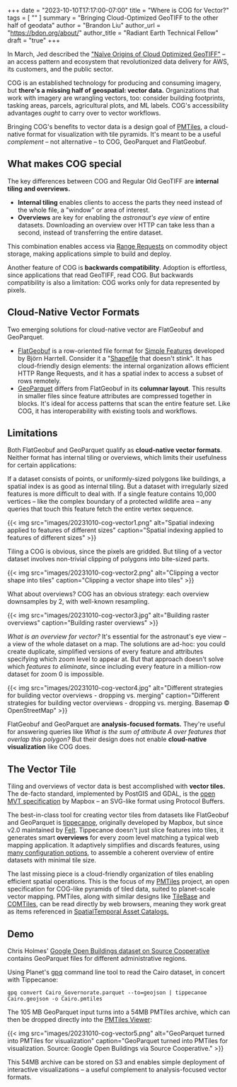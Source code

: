 +++
date = "2023-10-10T17:17:00-07:00"
title = "Where is COG for Vector?"
tags = [ ""
]
summary = "Bringing Cloud-Optimized GeoTIFF to the other half of geodata"
author = "Brandon Liu"
author_url = "https://bdon.org/about/"
author_title = "Radiant Earth Technical Fellow"
draft = "true"
+++

In March, Jed described the ["Na&iuml;ve Origins of Cloud Optimized GeoTIFF"](https://radiant.earth/blog/2023/03/the-naive-origins-of-the-cloud-optimized-geotiff/) &ndash; an access pattern and ecosystem that revolutionized data delivery for AWS, its customers, and the public sector.

COG is an established technology for producing and consuming imagery, but **there's a missing half of geospatial: vector data.** Organizations that work with imagery are wrangling vectors, too: consider building footprints, tasking areas, parcels, agricultural plots, and ML labels. COG's accessibility advantages *ought* to carry over to vector workflows.

 Bringing COG's benefits to vector data is a design goal of [PMTiles](https://docs.protomaps.com/pmtiles), a cloud-native format for visualization with tile pyramids. It's meant to be a useful *complement* &ndash; not alternative &ndash; to COG, GeoParquet and FlatGeobuf.

## What makes COG special

The key differences between COG and Regular Old GeoTIFF are **internal tiling and overviews.**

- **Internal tiling** enables clients to access the parts they need instead of the whole file, a "window" or area of interest.
- **Overviews** are key for enabling the *astronaut's eye view* of entire datasets. Downloading an overview over HTTP can take less than a second, instead of transferring the entire dataset.

This combination enables access via [Range Requests](https://developer.mozilla.org/en-US/docs/Web/HTTP/Range_requests) on commodity object storage, making applications simple to build and deploy.

Another feature of COG is **backwards compatibility**. Adoption is effortless, since applications that read GeoTIFF, read COG. But backwards compatibility is also a limitation: COG works only for data represented by pixels.

## Cloud-Native Vector Formats

Two emerging solutions for cloud-native vector are FlatGeobuf and GeoParquet.

- [FlatGeobuf](http://flatgeobuf.org) is a row-oriented file format for [Simple Features](https://en.wikipedia.org/wiki/Simple_Features) developed by Björn Harrtell. Consider it a "[Shapefile](http://switchfromshapefile.org) that doesn't stink". It has cloud-friendly design elements: the internal organization allows efficient HTTP Range Requests, and it has a spatial index to access a subset of rows remotely.
- [GeoParquet](https://cloudnativegeo.org/blog/2023/09/geoparquet-1.0.0-released/) differs from FlatGeobuf in its **columnar layout**. This results in smaller files since feature attributes are compressed together in blocks. It's ideal for access patterns that scan the entire feature set. Like COG, it has interoperability with existing tools and workflows.

## Limitations

Both FlatGeobuf and GeoParquet qualify as **cloud-native vector formats**. Neither format has internal tiling or overviews, which limits their usefulness for certain applications:

If a dataset consists of points, or uniformly-sized polygons like buildings, a spatial index is as good as internal tiling. But a dataset with irregularly sized features is more difficult to deal with. If a single feature contains 10,000 vertices &ndash; like the complex boundary of a protected wildlife area &ndash; any queries that touch this feature fetch the entire vertex sequence.

{{< img src="images/20231010-cog-vector1.png" alt="Spatial indexing applied to features of different sizes" caption="Spatial indexing applied to features of different sizes" >}}

Tiling a COG is obvious, since the pixels are gridded. But tiling of a vector dataset involves non-trivial clipping of polygons into bite-sized parts.

{{< img src="images/20231010-cog-vector2.png" alt="Clipping a vector shape into tiles" caption="Clipping a vector shape into tiles" >}}

What about overviews? COG has an obvious strategy: each overview downsamples by 2, with well-known resampling.

{{< img src="images/20231010-cog-vector3.jpg" alt="Building raster overviews" caption="Building raster overviews" >}}

*What is an overview for vector?* It's essential for the astronaut's eye view &ndash; a view of the whole dataset on a map. The solutions are ad-hoc: you could create duplicate, simplified versions of every feature and attributes specifying which zoom level to appear at. But that approach doesn't solve which *features to eliminate*, since including every feature in a million-row dataset for zoom 0 is impossible.

{{< img src="images/20231010-cog-vector4.jpg" alt="Different strategies for building vector overviews - dropping vs. merging" caption="Different strategies for building vector overviews - dropping vs. merging. Basemap © OpenStreetMap" >}}

FlatGeobuf and GeoParquet are **analysis-focused formats.** They're useful for answering queries like *What is the sum of attribute A over features that overlap this polygon?* But their design does not enable **cloud-native visualization** like COG does.

## The Vector Tile

Tiling and overviews of vector data is best accomplished with **vector tiles.** The de-facto standard, implemented by PostGIS and GDAL, is the [open MVT specification](https://github.com/mapbox/vector-tile-spec) by Mapbox &ndash; an SVG-like format using Protocol Buffers.

The best-in-class tool for creating vector tiles from datasets like FlatGeobuf and GeoParquet is [tippecanoe](https://github.com/felt/tippecanoe), originally developed by Mapbox, but since v2.0 maintained by [Felt](https://felt.com). Tippecanoe doesn't just slice features into tiles, it generates smart **overviews** for every zoom level matching a typical web mapping application. It adaptively simplifies and discards features, using [many configuration options](https://github.com/felt/tippecanoe#cookbook), to assemble a coherent overview of entire datasets with minimal tile size.

The last missing piece is a cloud-friendly organization of tiles enabling efficient spatial operations. This is the focus of my [PMTiles](https://github.com/protomaps/PMTiles) project, an open specification for COG-like pyramids of tiled data, suited to planet-scale vector mapping. PMTiles, along with similar designs like [TileBase](https://github.com/openaddresses/TileBase) and [COMTiles](https://github.com/mactrem/com-tiles), can be read directly by web browsers, meaning they work great as items referenced in [SpatialTemporal Asset Catalogs.](https://stacspec.org)

## Demo

Chris Holmes' [Google Open Buildings dataset on Source Cooperative](https://beta.source.coop/cholmes/google-open-buildings) contains GeoParquet files for different administrative regions.

Using Planet's [gpq](https://github.com/planetlabs/gpq) command line tool to read the Cairo dataset, in concert with Tippecanoe:

`gpq convert Cairo_Governorate.parquet --to=geojson | tippecanoe Cairo.geojson -o Cairo.pmtiles`

The 105 MB GeoParquet input turns into a 54MB PMTiles archive, which can then be dropped directly into the [PMTiles Viewer](https://protomaps.github.io/PMTiles/):

{{< img src="images/20231010-cog-vector5.png" alt="GeoParquet turned into PMTiles for visualization" caption="GeoParquet turned into PMTiles for visualization. Source: Google Open Buildings via Source Cooperative." >}}

This 54MB archive can be stored on S3 and enables simple deployment of interactive visualizations &ndash; a useful complement to analysis-focused vector formats.
